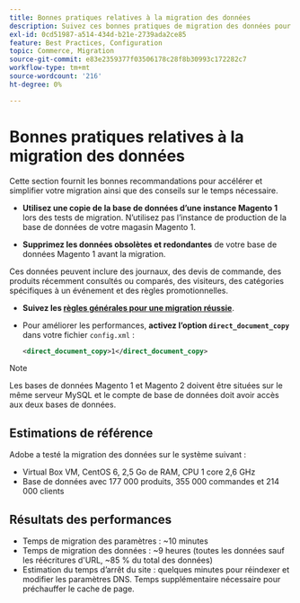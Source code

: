 ```yaml
---
title: Bonnes pratiques relatives à la migration des données
description: Suivez ces bonnes pratiques de migration des données pour réussir la mise à niveau de Magento 1 vers Magento 2.
exl-id: 0cd51987-a514-434d-b21e-2739ada2ce85
feature: Best Practices, Configuration
topic: Commerce, Migration
source-git-commit: e83e2359377f03506178c28f8b30993c172282c7
workflow-type: tm+mt
source-wordcount: '216'
ht-degree: 0%

---
```


# Bonnes pratiques relatives à la migration des données

Cette section fournit les bonnes recommandations pour accélérer et simplifier votre migration ainsi que des conseils sur le temps nécessaire.

* **Utilisez une copie de la base de données d’une instance Magento 1** lors des tests de migration. N’utilisez pas l’instance de production de la base de données de votre magasin Magento 1.

* **Supprimez les données obsolètes et redondantes** de votre base de données Magento 1 avant la migration.

Ces données peuvent inclure des journaux, des devis de commande, des produits récemment consultés ou comparés, des visiteurs, des catégories spécifiques à un événement et des règles promotionnelles.

* **Suivez les [règles générales pour une migration réussie](migrate-data/overview.md#migration-overview)**.

* Pour améliorer les performances, **activez l’option `direct_document_copy`** dans votre fichier `config.xml` :

  ```xml
  <direct_document_copy>1</direct_document_copy>
  ```

>[!NOTE]
>
>Les bases de données Magento 1 et Magento 2 doivent être situées sur le même serveur MySQL et le compte de base de données doit avoir accès aux deux bases de données.

## Estimations de référence

Adobe a testé la migration des données sur le système suivant :

* Virtual Box VM, CentOS 6, 2,5 Go de RAM, CPU 1 core 2,6 GHz
* Base de données avec 177 000 produits, 355 000 commandes et 214 000 clients

## Résultats des performances

* Temps de migration des paramètres : ~10 minutes
* Temps de migration des données : ~9 heures (toutes les données sauf les réécritures d&#39;URL, ~85 % du total des données)
* Estimation du temps d’arrêt du site : quelques minutes pour réindexer et modifier les paramètres DNS. Temps supplémentaire nécessaire pour préchauffer le cache de page.
